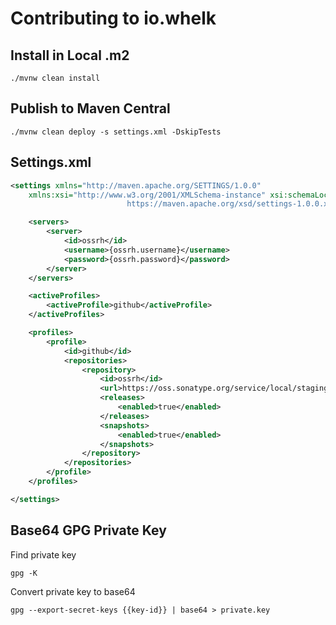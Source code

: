 # Contributing to io.whelk

## Install in Local .m2

`./mvnw clean install`

## Publish to Maven Central

`./mvnw clean deploy -s settings.xml -DskipTests`

## Settings.xml

````xml
<settings xmlns="http://maven.apache.org/SETTINGS/1.0.0"
    xmlns:xsi="http://www.w3.org/2001/XMLSchema-instance" xsi:schemaLocation="http://maven.apache.org/SETTINGS/1.0.0
                          https://maven.apache.org/xsd/settings-1.0.0.xsd">

    <servers>
        <server>
            <id>ossrh</id>
            <username>{ossrh.username}</username>
            <password>{ossrh.password}</password>
        </server>
    </servers>

    <activeProfiles>
        <activeProfile>github</activeProfile>
    </activeProfiles>

    <profiles>
        <profile>
            <id>github</id>
            <repositories>
                <repository>
                    <id>ossrh</id>
                    <url>https://oss.sonatype.org/service/local/staging/deploy/maven2/</url>
                    <releases>
                        <enabled>true</enabled>
                    </releases>
                    <snapshots>
                        <enabled>true</enabled>
                    </snapshots>
                </repository>
            </repositories>
        </profile>
    </profiles>

</settings>

````

## Base64 GPG Private Key

Find private key

`gpg -K`

Convert private key to base64

`gpg --export-secret-keys {{key-id}} | base64 > private.key`
